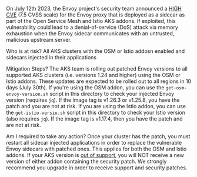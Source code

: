 On July 12th 2023, the Envoy project's security team announced a [HIGH CVE](https://github.com/envoyproxy/envoy/security/advisories/GHSA-jfxv-29pc-x22r) (7.5 CVSS scale) for the Envoy proxy that is deployed as a sidecar as part of the Open Service Mesh and Istio AKS addons. If exploited, this vulnerability could lead to a denial-of-service (DoS) attack via memory exhaustion when the Envoy sidecar communicates with an untrusted, malicious upstream server. 

Who is at risk?
All AKS clusters with the OSM or Istio addosn enabled and sidecars injected in their applications

Mitigation Steps?
The AKS team is rolling out patched Envoy versions to all supported AKS clusters (i.e. versions 1.24 and higher) using the OSM or Istio addons. These updates are expected to be rolled out to all regions in 10 days (July 30th). If you're using the OSM addon, you can use the `get-osm-envoy-version.sh` script in this directory to check your injected Envoy version (requires `jq`). If the image tag is v1.26.3 or v1.25.8, you have the patch and you are not at risk. If you are using the Istio addon, you can use the `get-istio-versio.sh` script in this directory to check your Istio version (also requires `jq`). If the image tag is v1.17.4, then you have the patch and are not at risk.

Am I required to take any action?
Once your cluster has the patch, you must restart all sidecar injected applications in order to replace the vulnerable Envoy sidecars with patched ones. This applies for both the OSM and Istio addons. If your AKS version is [out of support](https://learn.microsoft.com/azure/aks/supported-kubernetes-versions), you will NOT receive a new version of either addon containing the security patch. We strongly recommend you upgrade in order to receive support and security patches.
